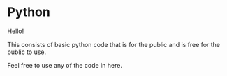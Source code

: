 # Python
Hello!

This consists of basic python code that is for the public and is free for the public to use.

Feel free to use any of the code in here.

